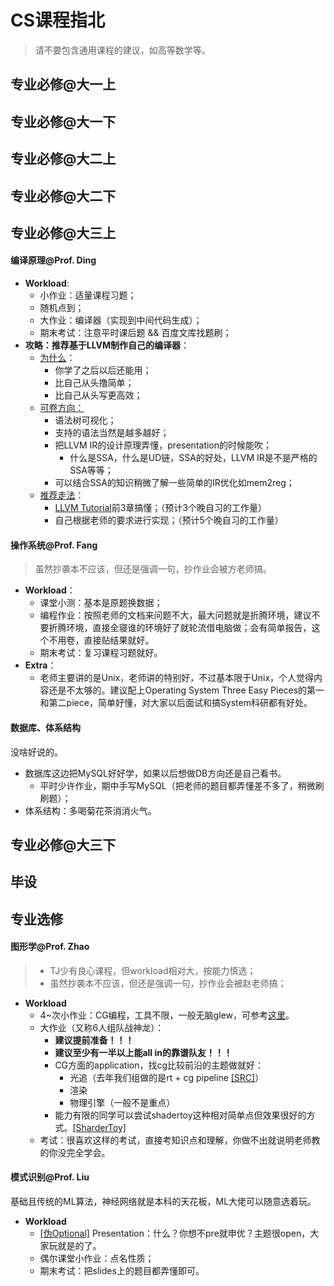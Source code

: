 # CS课程指北

> 请不要包含通用课程的建议，如高等数学等。

## 专业必修@大一上

## 专业必修@大一下

## 专业必修@大二上

## 专业必修@大二下

## 专业必修@大三上

#### 编译原理@Prof. Ding

- **Workload**:
  - 小作业：适量课程习题；
  - 随机点到；
  - 大作业：编译器（实现到中间代码生成）；
  - 期末考试：注意平时课后题 && 百度文库找题刷；
- **攻略：推荐基于LLVM制作自己的编译器**：
  - <u>为什么</u>：
    - 你学了之后以后还能用；
    - 比自己从头撸简单；
    - 比自己从头写更高效；
  - <u>可卷方向：</u>
    - 语法树可视化；
    - 支持的语法当然是越多越好；
    - 把LLVM IR的设计原理弄懂，presentation的时候能吹；
      - 什么是SSA，什么是UD链，SSA的好处，LLVM IR是不是严格的SSA等等；
    - 可以结合SSA的知识稍微了解一些简单的IR优化如mem2reg；
  - <u>推荐走法</u>：
    - [LLVM Tutorial](https://llvm.org/docs/tutorial/)前3章搞懂；（预计3个晚自习的工作量）
    - 自己根据老师的要求进行实现；（预计5个晚自习的工作量）

#### 操作系统@Prof. Fang

> 虽然抄袭本不应该，但还是强调一句，抄作业会被方老师搞。

- **Workload**：
  - 课堂小测：基本是原题换数据；
  - 编程作业：按照老师的文档来问题不大，最大问题就是折腾环境，建议不要折腾环境，直接全寝谁的环境好了就轮流借电脑做；会有简单报告，这个不用卷，直接贴结果就好。
  - 期末考试：复习课程习题就好。
- **Extra**：
  - 老师主要讲的是Unix，老师讲的特别好，不过基本限于Unix，个人觉得内容还是不太够的。建议配上Operating System Three Easy Pieces的第一和第二piece，简单好懂，对大家以后面试和搞System科研都有好处。

#### 数据库、体系结构

没啥好说的。

- 数据库这边把MySQL好好学，如果以后想做DB方向还是自己看书。
  - 平时少许作业，期中手写MySQL（把老师的题目都弄懂差不多了，稍微刷刷题）；
- 体系结构：多喝菊花茶消消火气。


## 专业必修@大三下

## 毕设

## 专业选修

#### 图形学@Prof. Zhao

> - TJ少有良心课程，但workload相对大，按能力慎选；
> - 虽然抄袭本不应该，但还是强调一句，抄作业会被赵老师搞；

- **Workload**
  - 4~次小作业：CG编程，工具不限，一般无脑glew，可参考[这里](https://github.com/ganler/simpleGL/tree/master/assignments)。
  - 大作业（又称6人组队战神龙）：
    - **建议提前准备！！！**
    - **建议至少有一半以上能all in的靠谱队友！！！**
    - CG方面的application，找cg比较前沿的主题做就好：
      - 光追（去年我们组做的是rt + cg pipeline [[SRC]](https://github.com/ganler/bimulator)）
      - 渲染
      - 物理引擎（一般不是重点）
    - 能力有限的同学可以尝试shadertoy这种相对简单点但效果很好的方式。[[SharderToy]](https://www.shadertoy.com/)
  - 考试：很喜欢这样的考试，直接考知识点和理解，你做不出就说明老师教的你没完全学会。

#### 模式识别@Prof. Liu

基础且传统的ML算法，神经网络就是本科的天花板，ML大佬可以随意选着玩。

- **Workload**
  - <u>[伪Optional]</u> Presentation：什么？你想不pre就申优？主题很open，大家玩就是的了。
  - 偶尔课堂小作业：点名性质；
  - 期末考试：把slides上的题目都弄懂即可。

